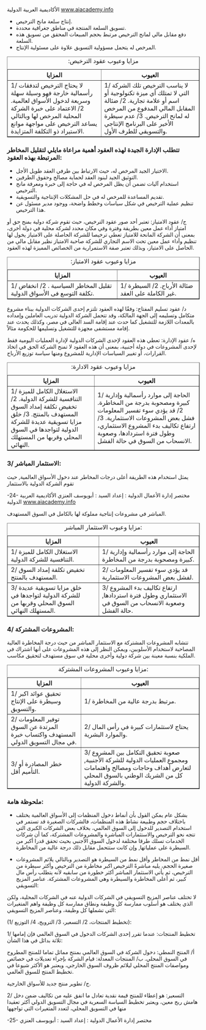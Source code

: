 الأكاديمية العربية الدولية www.aiacademy.info

- إنتاج سلعة مانح الترخيص.
- تسويق السلعة المنتجة في مناطق جغرافية محددة.
- دفع مقابل مالي لمانح الترخيص مرتبط بحجم المبيعات المحقق من تسويق هذه السلعة.
- المرخص له يتحمل مسؤولية التسويق علاوة على مسئولية الإنتاج.


<table border="1">
<caption>:مزايا وعيوب عقود الترخيص</caption>
<thead>
  <tr>
    <th>المزايا</th>
    <th>العيوب</th>
  </tr>
</thead>
<tbody>
  <tr>
    <td>
      1/ لا يحتاج الترخيص لتدفقات رأسمالية خارجة فهو وسيلة سهلة وسريعة لدخول الأسواق لعالمية.
      2/ الاعتماد على خبرة الشركة المحلية المرخص لها وبالتالي يساعد الترخيص على مواجهة موانع الاستيراد ذو التكلفة المتزايدة.
    </td>
    <td>
      1/ لا يناسب الترخيص تلك الشركة التي لا تمتلك أي ميزة تكنولوجية أو اسم أو علامة تجارية.
      2/ ضئالة المقابل المالي المدفوع من المرخص له لمانح الترخيص.
      3/ عدم سيطرة الأخير على البرنامج الإنتاجي والتسويقي للطرف الأول.
    </td>
  </tr>
</tbody>
</table>

### تتطلب الإدارة الجيدة لهذه العقود أهمية مراعاة مايلي لتقليل المخاطر المرتبطة بهذه العقود:
- الاختيار الجيد المرخص له، حيث الارتباط بين طرفي العقد طويل الأجل.
- التوثيق الجيد لبنود العقد لحماية مصالح وحقوق الطرفين.
- استخدام آليات تضمن أن يظل المرخص له في حاجة إلى خبرة ومعرفة مانح الترخيص.
- تقديم المساعدة للمرخص له في حل المشكلات الإنتاجية والتسويقية.
- تنظيم عملية الترخيص في شكل سياسات وخطط واضحة، ووجود مدير مسئول عن هذا الترخيص.

ج/ عقود الامتياز: تعتبر أحد صور عقود الترخيص، حيث تقوم شركة دولية بمنح حق أو امتياز أداء عمل معين بطريقة وفترة وفي مكان محدد لشركة محلية في دولة أخرى، بمعنى أن الشركة المانحة للامتياز تعطي ترخيصا للشركة الحاصلة على الامتياز يخول لها تنظيم وأداء عمل معين تحت الاسم التجاري للشركة صاحبة الامتياز نظير مقابل مالي من الحاصل على الامتياز، وبذلك تعتبر صفة الاستمرارية من الخصائص المميزة لهذه العقود.


<table border="1">
<caption>:مزايا وعيوب عقود الامتياز</caption>
<thead>
  <tr>
    <th>المزايا</th>
    <th>العيوب</th>
  </tr>
</thead>
<tbody>
  <tr>
    <td>1/ تقليل المخاطر السياسية .
    2/ انخفاض تكلفة التوسع فى الأسواق الدولية.
    </td>
    <td>1/ ضئالة الأرباح.
    2/ السيطرة غير الكاملة على العقد.</td>
  </tr>
</tbody>
</table>

د/ عقود تسليم المفتاح: وفقًا لهذه العقود تلتزم إحدى الشركات الدولية ببناء مشروع متكامل وتسليمه إلى الجهة المالكة، وقد تتحمل الشركة الدولية تدريب العاملين وإمداده بالمعدات اللازمة للتشغيل كما حدث عند إقامة السد العالي في مصر، وكذلك يحدث عند إقامة مستشفى مجهزة للتشغيل وتسليمها للحكومة مثالاً.

ه/ عقود الإدارة: تعطي هذه العقود لإحدى الشركات الدولية لإدارة العمليات اليومية فقط لإحدى المشروعات في دولة أجنبية، بمعنى أن هذه العقود لا تمنح الشركة الحق في اتخاذ القرارات، أو تغيير السياسات الإدارية للمشروع ومنها سياسة توزيع الأرباح.




<table border="1">
<caption>:مزايا وعيوب عقود الادارة</caption>
<thead>
  <tr>
    <th>المزايا</th>
    <th>العيوب</th>
  </tr>
</thead>
<tbody>
  <tr>
    <td>1/ الاستغلال الكامل للميزة التنافسية للشركة الدولية.
    2/ تخفيض تكلفة إمداد السوق المستهدف بالمنتج.
    3/ خلق مزايا تسويقية عديدة للشركة الدولية لتواجدها في السوق المحلي وقربها من المستهلك النهائي.
    </td>
    <td>1/ الحاجة إلى موارد رأسمالية وإدارية كبيرة ومصحوبة بدرجة من المخاطرة.
    2/ قد يؤدي سوء تفسير المعلومات فشل بعض المشروعات الاستثمارية.
    3/ ارتفاع تكاليف بدء المشروع الاستثماري، وطول فترة استردادها، وصعوبة الانسحاب من السوق في حالة الفشل.</td>
  </tr>
</tbody>
</table>

### 3/ الاستثمار المباشر:
يمثل استخدام هذه الطريقة أعلى درجات المخاطر عند دخول الأسواق العالمية, حيث تقوم الشركة الدولية بالاستثمار

-24- مختصر إدارة الأعمال الدولية : إعداد السيد : أبويوسف العنزي
الأكاديمية العربية الدولية www.aiacademy.info

المباشر في مشروعات إنتاجية مملوكة لها بالكامل في السوق المستهدف.


<table border="1">
<caption>مزايا وعيوب الاستثمار المباشر:</caption>
<thead>
  <tr>
    <th>المزايا</th>
    <th>العيوب</th>
  </tr>
</thead>
<tbody>
  <tr>
    <td>1/ الاستغلال الكامل للميزة التنافسية للشركة الدولية.</td>
    <td>1/ الحاجة إلى موارد رأسمالية وإدارية كبيرة ومصحوبة بدرجة من المخاطرة.</td>
  </tr>
  <tr>
    <td>2/ تخفيض تكلفة إمداد السوق المستهدف بالمنتج.</td>
    <td>2/ قد يؤدي سوء تفسير المعلومات لفشل بعض المشروعات الاستثمارية.</td>
  </tr>
  <tr>
    <td>3/ خلق مزايا تسويقية عديدة للشركة الدولية لتواجدها في السوق المحلي وقربها من المستهلك النهائي.</td>
    <td>3/ ارتفاع تكاليف بدء المشروع الاستثماري وطول فترة استردادها, وصعوبة الانسحاب من السوق في حالة الفشل.</td>
  </tr>
</tbody>
</table>

### 4/ المشروعات المشتركة:
تتشابه المشروعات المشتركة مع الاستثمار المباشر من حيث درجة المخاطرة العالية المصاحبة لاستخدام الأسلوبين، ويمكن النظر إلى هذه المشروعات على أنها اشتراك في الملكية بنسبة معينة بين شركة دولية وأخرى محلية في سوق مستهدف لتحقيق مكاسب.

<table border="1">
<caption>مزايا وعيوب المشروعات المشتركة:</caption>
<thead>
 <tr>
   <th>المزايا</th>
   <th>العيوب</th>
 </tr>
</thead>
<tbody>
 <tr>
   <td>1/ تحقيق عوائد اكبر وسيطرة على الإنتاج والتسويق.</td>
   <td>1/ مرتبط بدرجة عالية من المخاطرة.</td>
 </tr>
 <tr>
   <td>2/ توفير المعلومات المرتدة عن السوق المستهدف واكتساب خبرة في مجال التسويق الدولي.</td>
   <td>2/ يحتاج لاستثمارات كبيرة في رأس المال والموارد البشرية.</td>
 </tr>
 <tr>
   <td>3/ خطر المصادرة أو التأميم أقل.</td>
   <td>3/ صعوبة تحقيق التكامل بين المشروع ومجموع العمليات الدولية للشركة الأجنبية, لتعارض أهداف وحاجات ومصالح واهتمامات كل من الشريك الوطني بالسوق المحلي والشركة الدولية.</td>
 </tr>
</tbody>
</table>

### ملحوظة هامة:
- بشكل عام يمكن القول بأن أنماط دخول المنظمات إلى الأسواق العالمية يختلف باختلاف حجم وطبيعة نشاط هذه المنظمات، فالشركات الصغيرة قد تستمر في استخدام التصدير للدخول إلى السوق العالمي، بخلاف بعض الشركات الكبرى التي تتجه نحو الترخيص والاستثمارات المباشرة والمشروعات المشتركة، كما أن شركات الخدمات تسلك طرقا مختلفة لدخول السوق الأجنبي بحيث تحقق قدرا أكبر من السيطرة على عملياتها, وإن
كانت ستتحمل مقابل ذلك درجة عالية من المخاطرة.

- أقل نمط من المخاطر وأقل نمط من السيطرة هو التصدير وبالتالي يلائم المشروعات صغيرة الحجم، يليه
مباشرةً الترخيص اكبر مخاطرة من الترخيص وأكثر سيطرة من الترخيص، ثم يأتي الاستثمار المباشر أكثر خطورة من سابقيه لأنه يتطلب رأس مال كبير، ثم أعلى المخاطرة والسيطرة وهي المشروعات المشتركة.
عناصر المزيج التسويقي:

لا تختلف عناصر المزيج التسويقي في الشركات الدولية عنه في الشركات المحلية، ولكن الذي يختلف هو أسلوب ممارسة كل وظيفة ونطاق ممارسة كل وظيفة واهم المتغيرات التي تشملها كل وظيفة، وعناصر المزيج التسويقي: 

(1/ تخطيط المنتجات، 2/ التسعير، 3/ الترويج، 4/ التوزيع): 

1/ تخطيط المنتجات: عندما تقرر إحدى الشركات الدخول في السوق العالمي فإن إمامها ثلاثة بدائل في هذا الشأن:

 أ/ المنتج النمطي: دخول الشركة في السوق العالمي بمنتج مماثل تماما للمنتج المطروح في السوق المحلي. ب/ المنتجات المعدلة: قيام الشركة بإجراء تعديلات في خصائص ومواصفات المنتج المحلي ليلائم ظروف السوق الخارجي، ويعتبر هو الأكثر شيوعا في تخطيط المنتج للسوق العالمي.

ج/ تطوير منتج جديد للأسواق الخارجية.

2/ التسعير: هو إعطاء للمنتج قيمة نقدية تعادل ما انفق عليه من تكاليف ضمن دخل هامش ربح معين، ويعتبر تخطيط السياسة السعرية في مجال التسويق الدولي أكثر تعقيدا منها في التسويق المحلي، لتعدد المتغيرات التي تواجهها

-25- مختصر إدارة الأعمال الدولية : إعداد السيد : أبويوسف العنزي